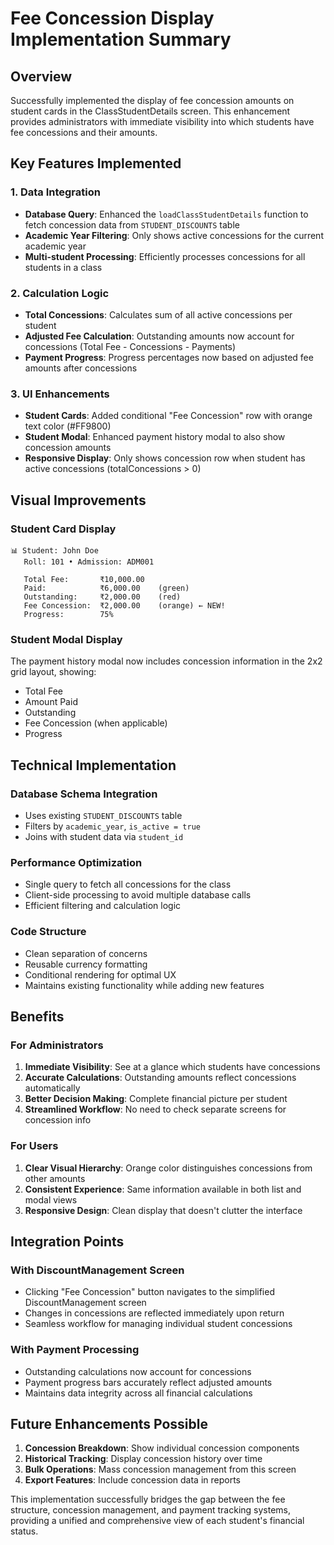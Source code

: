 # Fee Concession Display Implementation Summary

## Overview
Successfully implemented the display of fee concession amounts on student cards in the ClassStudentDetails screen. This enhancement provides administrators with immediate visibility into which students have fee concessions and their amounts.

## Key Features Implemented

### 1. Data Integration
- **Database Query**: Enhanced the `loadClassStudentDetails` function to fetch concession data from `STUDENT_DISCOUNTS` table
- **Academic Year Filtering**: Only shows active concessions for the current academic year
- **Multi-student Processing**: Efficiently processes concessions for all students in a class

### 2. Calculation Logic
- **Total Concessions**: Calculates sum of all active concessions per student
- **Adjusted Fee Calculation**: Outstanding amounts now account for concessions (Total Fee - Concessions - Payments)
- **Payment Progress**: Progress percentages now based on adjusted fee amounts after concessions

### 3. UI Enhancements
- **Student Cards**: Added conditional "Fee Concession" row with orange text color (#FF9800)
- **Student Modal**: Enhanced payment history modal to also show concession amounts
- **Responsive Display**: Only shows concession row when student has active concessions (totalConcessions > 0)

## Visual Improvements

### Student Card Display
```
📊 Student: John Doe
   Roll: 101 • Admission: ADM001
   
   Total Fee:       ₹10,000.00
   Paid:            ₹6,000.00    (green)
   Outstanding:     ₹2,000.00    (red)
   Fee Concession:  ₹2,000.00    (orange) ← NEW!
   Progress:        75%
```

### Student Modal Display
The payment history modal now includes concession information in the 2x2 grid layout, showing:
- Total Fee
- Amount Paid
- Outstanding
- Fee Concession (when applicable)
- Progress

## Technical Implementation

### Database Schema Integration
- Uses existing `STUDENT_DISCOUNTS` table
- Filters by `academic_year`, `is_active = true`
- Joins with student data via `student_id`

### Performance Optimization
- Single query to fetch all concessions for the class
- Client-side processing to avoid multiple database calls
- Efficient filtering and calculation logic

### Code Structure
- Clean separation of concerns
- Reusable currency formatting
- Conditional rendering for optimal UX
- Maintains existing functionality while adding new features

## Benefits

### For Administrators
1. **Immediate Visibility**: See at a glance which students have concessions
2. **Accurate Calculations**: Outstanding amounts reflect concessions automatically
3. **Better Decision Making**: Complete financial picture per student
4. **Streamlined Workflow**: No need to check separate screens for concession info

### For Users
1. **Clear Visual Hierarchy**: Orange color distinguishes concessions from other amounts
2. **Consistent Experience**: Same information available in both list and modal views
3. **Responsive Design**: Clean display that doesn't clutter the interface

## Integration Points

### With DiscountManagement Screen
- Clicking "Fee Concession" button navigates to the simplified DiscountManagement screen
- Changes in concessions are reflected immediately upon return
- Seamless workflow for managing individual student concessions

### With Payment Processing
- Outstanding calculations now account for concessions
- Payment progress bars accurately reflect adjusted amounts
- Maintains data integrity across all financial calculations

## Future Enhancements Possible
1. **Concession Breakdown**: Show individual concession components
2. **Historical Tracking**: Display concession history over time
3. **Bulk Operations**: Mass concession management from this screen
4. **Export Features**: Include concession data in reports

This implementation successfully bridges the gap between the fee structure, concession management, and payment tracking systems, providing a unified and comprehensive view of each student's financial status.
